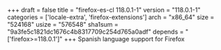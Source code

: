 +++
draft = false
title = "firefox-es-cl 118.0.1-1"
version = "118.0.1-1"
categories = ['locale-extra', 'firefox-extensions']
arch = "x86_64"
size = "524168"
usize = "576548"
sha1sum = "9a3fe5c1821dc1676c4b8317709c254d765a0adf"
depends = "['firefox>=118.0.1']"
+++
Spanish language support for Firefox